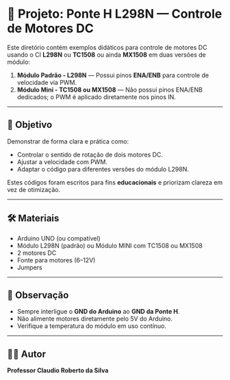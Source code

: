# 🚗 Projeto: Ponte H L298N — Controle de Motores DC

Este diretório contém exemplos didáticos para controle de motores DC usando o CI **L298N** ou **TC1508** ou ainda **MX1508** em duas versões de módulo:

1. **Módulo Padrão - L298N** — Possui pinos **ENA/ENB** para controle de velocidade via PWM.  
2. **Módulo Mini - TC1508 ou MX1508** — Não possui pinos ENA/ENB dedicados; o PWM é aplicado diretamente nos pinos IN.

---

## 📜 Objetivo
Demonstrar de forma clara e prática como:
- Controlar o sentido de rotação de dois motores DC.
- Ajustar a velocidade com PWM.
- Adaptar o código para diferentes versões do módulo L298N.

Estes códigos foram escritos para fins **educacionais** e priorizam clareza em vez de otimização.

---

## 🛠 Materiais
- Arduino UNO (ou compatível)
- Módulo L298N (padrão) ou Módulo MINI com TC1508 ou MX1508
- 2 motores DC
- Fonte para motores (6–12V)
- Jumpers

---

## 📎 Observação
- Sempre interligue o **GND do Arduino** ao **GND da Ponte H**.
- Não alimente motores diretamente pelo 5V do Arduino.
- Verifique a temperatura do módulo em uso contínuo.

---

## 🧑‍💻 Autor
**Professor Claudio Roberto da Silva**


